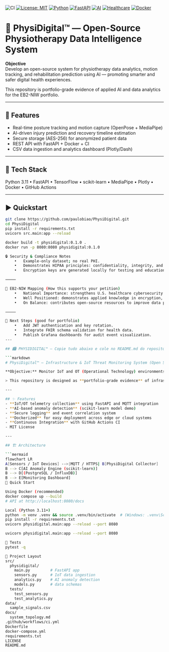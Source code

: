 ![CI](https://github.com/paulobiao/PhysiDigital/actions/workflows/ci.yml/badge.svg)
[![License: MIT](https://img.shields.io/badge/License-MIT-yellow.svg)](https://opensource.org/licenses/MIT)
[![Python](https://img.shields.io/badge/Python-3.11-blue.svg)](https://www.python.org/)
[![FastAPI](https://img.shields.io/badge/FastAPI-009688?logo=fastapi&logoColor=white)](https://fastapi.tiangolo.com/)
[![AI](https://img.shields.io/badge/AI-ML%20%7C%20Data%20Analysis-purple)](#)
[![Healthcare](https://img.shields.io/badge/Domain-Healthcare%20Analytics-ff69b4)](#)
[![Docker](https://img.shields.io/badge/Docker-2496ED?logo=docker&logoColor=white)](https://www.docker.com/)

# 🦾 PhysiDigital™ — Open-Source Physiotherapy Data Intelligence System

**Objective**  
Develop an open-source system for physiotherapy data analytics, motion tracking, and rehabilitation prediction using AI — promoting smarter and safer digital health experiences.

This repository is portfolio-grade evidence of applied AI and data analytics for the EB2-NIW portfolio.

---

## 🚀 Features
- Real-time posture tracking and motion capture (OpenPose + MediaPipe)
- AI-driven injury prediction and recovery timeline estimation
- Secure storage (AES-256) for anonymized patient data
- REST API with FastAPI + Docker + CI
- CSV data ingestion and analytics dashboard (Plotly/Dash)

---

## 🧠 Tech Stack
Python 3.11 • FastAPI • TensorFlow • scikit-learn • MediaPipe • Plotly • Docker • GitHub Actions

---

## ▶️ Quickstart
```bash
git clone https://github.com/paulobiao/PhysiDigital.git
cd PhysiDigital
pip install -r requirements.txt
uvicorn src.main:app --reload

docker build -t physidigital:0.1.0 .
docker run -p 8080:8080 physidigital:0.1.0

🔒 Security & Compliance Notes
	•	Example-only dataset; no real PHI.
	•	Demonstrates HIPAA principles: confidentiality, integrity, and accountability.
	•	Encryption keys are generated locally for testing and education purposes.

⸻

🧩 EB2-NIW Mapping (How this supports your petition)
	•	National Importance: strengthens U.S. healthcare cybersecurity and privacy compliance.
	•	Well Positioned: demonstrates applied knowledge in encryption, RBAC, and auditing.
	•	On Balance: contributes open-source resources to improve data protection in healthcare.

⸻

📌 Next Steps (good for portfolio)
	•	Add JWT authentication and key rotation.
	•	Integrate FHIR schema validation for health data.
	•	Publish Grafana dashboards for audit event visualization.
---

## 🏙️ PHYSIDIGITAL™ — Copie tudo abaixo e cole no README.md do repositório *PhysiDigital*

```markdown
# PhysiDigital™ – Infrastructure & IoT Threat Monitoring System (Open Source)

**Objective:** Monitor IoT and OT (Operational Technology) environments to detect physical and digital anomalies through AI-driven analytics, strengthening cybersecurity in critical infrastructure sectors.

> This repository is designed as **portfolio-grade evidence** of infrastructure security expertise for **EB2-NIW**. It demonstrates anomaly detection, IoT telemetry analysis, and secure data pipelines for industrial systems.

---

## ✨ Features
- **IoT/OT telemetry collection** using FastAPI and MQTT integration
- **AI-based anomaly detection** (scikit-learn model demo)
- **Secure logging** and event correlation system
- **Dockerized** for easy deployment across edge or cloud systems
- **Continuous Integration** with GitHub Actions CI
- MIT License

---

## 🏗️ Architecture

```mermaid
flowchart LR
A[Sensors / IoT Devices] -->|MQTT / HTTPS| B[PhysiDigital Collector]
B --> C[AI Anomaly Engine (scikit-learn)]
B --> D[(PostgreSQL / InfluxDB)]
B --> E[Monitoring Dashboard]
🚀 Quick Start

Using Docker (recommended)
docker compose up --build
# API at http://localhost:8080/docs

Local (Python 3.11+)
python -m venv .venv && source .venv/bin/activate  # (Windows: .venv\Scripts\activate)
pip install -r requirements.txt
uvicorn physidigital.main:app --reload --port 8080

uvicorn physidigital.main:app --reload --port 8080

🧪 Tests
pytest -q

📁 Project Layout
src/
  physidigital/
    main.py         # FastAPI app
    sensors.py      # IoT data ingestion
    analytics.py    # AI anomaly detection
    models.py       # data schemas
  tests/
    test_sensors.py
    test_analytics.py
data/
  sample_signals.csv
docs/
  system_topology.md
.github/workflows/ci.yml
Dockerfile
docker-compose.yml
requirements.txt
LICENSE
README.md
